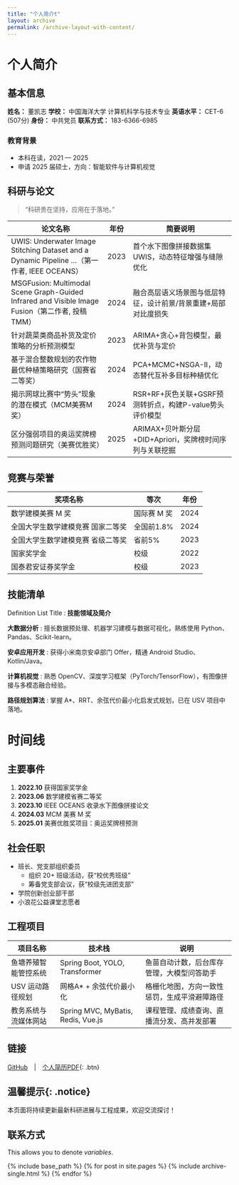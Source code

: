 ```yaml
---
title: "个人简介t"
layout: archive
permalink: /archive-layout-with-content/
---
```

# 个人简介

## 基本信息

**姓名：** 董凯志
 **学校：** 中国海洋大学 计算机科学与技术专业
 **英语水平：** CET-6 (507分)
 **身份：** 中共党员
 **联系方式：** 183-6366-6985

### 教育背景

- 本科在读，2021 — 2025
- 申请 2025 届硕士，方向：智能软件与计算机视觉

## 科研与论文

> “科研贵在坚持，应用在于落地。”

| 论文名称                                                     | 年份 | 简要说明                                                     |
| ------------------------------------------------------------ | ---- | ------------------------------------------------------------ |
| UWIS: Underwater Image Stitching Dataset and a Dynamic Pipeline …（第一作者, IEEE OCEANS） | 2023 | 首个水下图像拼接数据集 UWIS，动态特征增强与缝隙优化          |
| MSGFusion: Multimodal Scene Graph-Guided Infrared and Visible Image Fusion（第二作者, 投稿TMM） | 2024 | 融合高层语义场景图与低层特征，设计前景/背景重建+局部对比度损失 |
| 针对蔬菜类商品补货及定价策略的分析预测模型                   | 2023 | ARIMA+贪心+背包模型，最优补货与定价                          |
| 基于混合整数规划的农作物最优种植策略研究（国赛省二等奖）     | 2024 | PCA+MCMC+NSGA-II，动态替代互补多目标种植优化                 |
| 揭示网球比赛中“势头”现象的潜在模式（MCM美赛M奖）             | 2024 | RSR+RF+灰色关联+GSRF预测转折点，构建P-value势头评价模型      |
| 区分强弱项目的奥运奖牌榜预测问题研究（美赛优胜奖）           | 2025 | ARIMAX+贝叶斯分层+DID+Apriori，奖牌榜时间序列与关联挖掘      |

## 竞赛与荣誉

| 奖项名称                          | 等次        | 年份 |
| --------------------------------- | ----------- | ---- |
| 数学建模美赛 M 奖                 | 国际赛 M 奖 | 2024 |
| 全国大学生数学建模竞赛 国家二等奖 | 全国前1.8%  | 2024 |
| 全国大学生数学建模竞赛 省级二等奖 | 省前5%      | 2023 |
| 国家奖学金                        | 校级        | 2022 |
| 国泰君安证券奖学金                | 校级        | 2023 |

## 技能清单

Definition List Title
 :   **技能领域及简介**

**大数据分析**
 :   擅长数据预处理、机器学习建模与数据可视化，熟练使用 Python、Pandas、Scikit-learn。

**安卓应用开发**
 :   获得小米南京安卓部门 Offer，精通 Android Studio、Kotlin/Java。

**计算机视觉**
 :   熟悉 OpenCV、深度学习框架（PyTorch/TensorFlow），有图像拼接与多模态融合经验。

**路径规划算法**
 :   掌握 A*、RRT、余弦代价最小化启发式规划，已在 USV 项目中落地。

# 时间线

## 主要事件

1. **2022.10** 获得国家奖学金
2. **2023.06** 数学建模省赛二等奖
3. **2023.10** IEEE OCEANS 收录水下图像拼接论文
4. **2024.03** MCM 美赛 M 奖
5. **2025.01** 美赛优胜奖项目：奥运奖牌榜预测

## 社会任职

- 班长、党支部组织委员
  - 组织 20+ 班级活动，获“校优秀班级”
  - 筹备党支部会议，获“校级先进团支部”
- 学院创新创业部干部
- 小浪花公益课堂志愿者

## 工程项目

| 项目名称             | 技术栈                             | 说明                                         |
| -------------------- | ---------------------------------- | -------------------------------------------- |
| 鱼塘养殖智能管控系统 | Spring Boot, YOLO, Transformer     | 鱼苗自动计数，后台库存管理，大模型问答助手   |
| USV 运动路径规划     | 网格A* + 余弦代价最小化            | 格栅化地图，方向一致性惩罚，生成平滑避障路径 |
| 教务系统与流媒体网站 | Spring MVC, MyBatis, Redis, Vue.js | 课程管理、成绩查询、直播流分发、高并发部署   |

## 链接

[GitHub](https://github.com/your-github) | [个人简历PDF](https://chatgpt.com/g/g-p-684db796a5508191a1277b600188e289-woa/c/68398348-ced4-800c-bbd0-282433e9d88e#){: .btn}

## 温馨提示{: .notice}

本页面将持续更新最新科研进展与工程成果，欢迎交流探讨！

## 联系方式

This allows you to denote <var>variables</var>.

{% include base_path %}
{% for post in site.pages %}
{% include archive-single.html %}
{% endfor %}